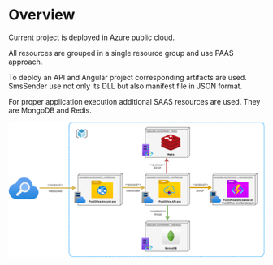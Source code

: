 # Overview

Current project is deployed in Azure public cloud.

All resources are grouped in a single resource group and use PAAS approach.

To deploy an API and Angular project corresponding artifacts are used. SmsSender use not only its DLL but also manifest file in JSON format.

For proper application execution additional SAAS resources are used. They are MongoDB and Redis.

![Deployment diagram](https://raw.githubusercontent.com/iamprovidence/PostOffice/develop/docs/images/deployment-diagram.png)